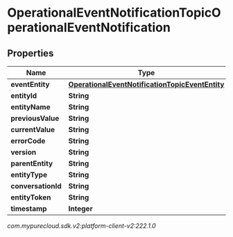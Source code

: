 # OperationalEventNotificationTopicOperationalEventNotification


## Properties

| Name | Type | Description | Notes |
| ------------ | ------------- | ------------- | ------------- |
| **eventEntity** | [**OperationalEventNotificationTopicEventEntity**](OperationalEventNotificationTopicEventEntity) |  |  [optional] |
| **entityId** | **String** |  |  [optional] |
| **entityName** | **String** |  |  [optional] |
| **previousValue** | **String** |  |  [optional] |
| **currentValue** | **String** |  |  [optional] |
| **errorCode** | **String** |  |  [optional] |
| **version** | **String** |  |  [optional] |
| **parentEntity** | **String** |  |  [optional] |
| **entityType** | **String** |  |  [optional] |
| **conversationId** | **String** |  |  [optional] |
| **entityToken** | **String** |  |  [optional] |
| **timestamp** | **Integer** |  |  [optional] |




_com.mypurecloud.sdk.v2:platform-client-v2:222.1.0_
